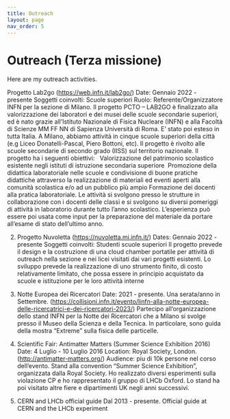 ```yaml
---
title: Outreach
layout: page
nav_order: 5
---
```

# Outreach (Terza missione)
Here are my outreach activities.

Progetto Lab2go
(https://web.infn.it/lab2go/)
Date: Gennaio 2022 - presente
Soggetti coinvolti: Scuole superiori
Ruolo: Referente/Organizzatore INFN per la sezione di Milano. 
Il progetto PCTO – LAB2GO è finalizzato alla valorizzazione dei laboratori e dei musei delle scuole secondarie superiori, ed è nato grazie all’Istituto Nazionale di Fisica Nucleare (INFN) e alla Facoltà di Scienze MM FF NN di Sapienza Università di Roma. E’ stato poi esteso in tutta Italia. A Milano, abbiamo attività in cinque scuole superiori della città  (e.g Liceo Donatelli-Pascal, Piero Bottoni, etc).
Il progetto è rivolto alle scuole secondarie di secondo grado (IISS) sul territorio nazionale.
Il progetto ha i seguenti obiettivi:  
Valorizzazione del patrimonio scolastico esistente negli istituti di istruzione secondaria superiore 
Promozione della didattica laboratoriale nelle scuole e condivisione di buone pratiche didattiche attraverso la realizzazione di materiali ed eventi aperti alla comunità scolastica e/o ad un pubblico più ampio
Formazione dei docenti alla pratica laboratoriale.
Le attività si svolgono presso le strutture in collaborazione con i docenti delle classi e si svolgono su diversi pomeriggi di attività in laboratorio durante tutto l’anno scolastico. L’esperienza può essere poi usata come input per la preparazione del materiale da portare all’esame di stato dell’ultimo anno.


2. Progetto Nuvoletta
(https://nuvoletta.mi.infn.it/)
Dates: Gennaio 2022 - presente
Soggetti coinvolti: Studenti scuole superiori
Il progetto prevede il design e la costruzione di una cloud chamber portatile per attività di outreach nella sezione e nei licei visitati dai vari progetti esistenti. Lo sviluppo prevede la realizzazione di uno strumento finito, di costo relativamente limitato, che possa essere in principio acquistato da scuole e istituzione per le loro attività interne




1. Notte Europea dei Ricercatori
Date: 2021 - presente. Una serata/anno in Settembre.
(https://collisioni.infn.it/evento/linfn-alla-notte-europea-delle-ricercatrici-e-dei-ricercatori-2023/)
Partecipo all’organizzazione dello stand INFN per la Notte dei Ricercatori che a Milano si svolge presso il Museo della Scienza e della Tecnica. In particolare, sono guida della mostra “Extreme” sulla fisica delle particelle.



2. Scientific Fair: Antimatter Matters (Summer Science Exhibition 2016)
Date: 4 Luglio - 10 Luglio 2016
Location: Royal Society, London. (http://antimatter-matters.org/)
Audience: piu di 10k persone nel corso dell’evento.
Stand alla convention “Summer Science Exhibition”, organizzata dalla Royal Society. Ho realizzato diversi esperimenti sulla violazione CP e ho rappresentato il gruppo di LHCb Oxford. Lo stand ha poi visitato altre fiere e dipartimenti UK negli anni successivi.



3. CERN and LHCb official guide
Dal 2013 - presente.
Official guide at CERN and the LHCb experiment






